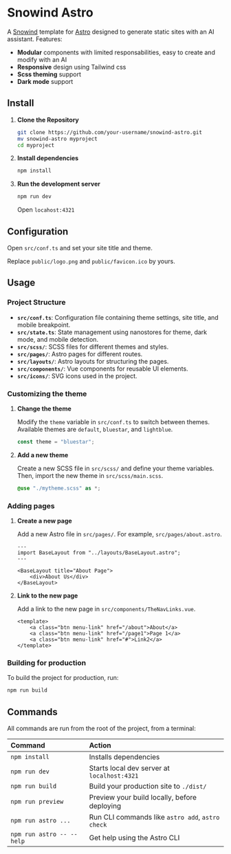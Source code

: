 # Snowind Astro

A [Snowind](https://github.com/synw/snowind) template for [Astro](https://github.com/withastro/astro) designed to generate static sites with an AI assistant. Features:

- **Modular** components with limited responsabilities, easy to create and modify with an AI
- **Responsive** design using Tailwind css
- **Scss theming** support
- **Dark mode** support

## Install

1. **Clone the Repository**

   ```bash
   git clone https://github.com/your-username/snowind-astro.git
   mv snowind-astro myproject
   cd myproject
   ```

2. **Install dependencies**

   ```bash
   npm install
   ```

3. **Run the development server**

   ```bash
   npm run dev
   ```

   Open `locahost:4321`

## Configuration

Open `src/conf.ts` and set your site title and theme.

Replace `public/logo.png` and `public/favicon.ico` by yours.

## Usage

### Project Structure

- **`src/conf.ts`**: Configuration file containing theme settings, site title, and mobile breakpoint.
- **`src/state.ts`**: State management using nanostores for theme, dark mode, and mobile detection.
- **`src/scss/`**: SCSS files for different themes and styles.
- **`src/pages/`**: Astro pages for different routes.
- **`src/layouts/`**: Astro layouts for structuring the pages.
- **`src/components/`**: Vue components for reusable UI elements.
- **`src/icons/`**: SVG icons used in the project.

### Customizing the theme

1. **Change the theme**

   Modify the `theme` variable in `src/conf.ts` to switch between themes. Available themes are `default`, `bluestar`, and `lightblue`.

   ```ts
   const theme = "bluestar";
   ```

2. **Add a new theme**

   Create a new SCSS file in `src/scss/` and define your theme variables. Then, import the new theme in `src/scss/main.scss`.

   ```scss
   @use "./mytheme.scss" as *;
   ```

### Adding pages

1. **Create a new page**

   Add a new Astro file in `src/pages/`. For example, `src/pages/about.astro`.

   ```astro
   ---
   import BaseLayout from "../layouts/BaseLayout.astro";
   ---

   <BaseLayout title="About Page">
       <div>About Us</div>
   </BaseLayout>
   ```

2. **Link to the new page**

   Add a link to the new page in `src/components/TheNavLinks.vue`.

   ```vue
   <template>
       <a class="btn menu-link" href="/about">About</a>
       <a class="btn menu-link" href="/page1">Page 1</a>
       <a class="btn menu-link" href="#">Link2</a>
   </template>
   ```

### Building for production

To build the project for production, run:

```bash
npm run build
```

## Commands

All commands are run from the root of the project, from a terminal:

| Command                   | Action                                           |
| :------------------------ | :----------------------------------------------- |
| `npm install`             | Installs dependencies                            |
| `npm run dev`             | Starts local dev server at `localhost:4321`      |
| `npm run build`           | Build your production site to `./dist/`          |
| `npm run preview`         | Preview your build locally, before deploying     |
| `npm run astro ...`       | Run CLI commands like `astro add`, `astro check` |
| `npm run astro -- --help` | Get help using the Astro CLI                     |


